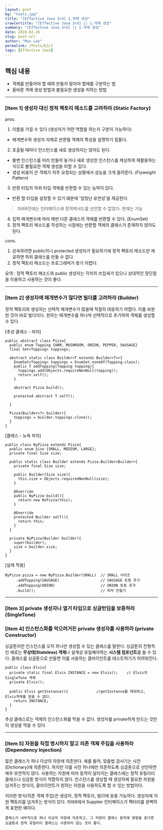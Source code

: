 ```yaml
---
layout: post
bg: "tools.jpg"
title: "[Effective Java 3rd] 1.객체 생성"
crawlertitle: "[Effective Java 3rd] || 1.객체 생성"
summary: "[Effective Java 3rd] || 1.객체 생성"
date: 2019-02-26
slug: post-url
author: "Max Lee"
permalink: /Posts/EJ/1
tags: [Effective Java]
---
```


## 핵심 내용
- 객체를 만들어야 할 때와 만들지 말아야 할때를 구분하는 법
- 올바른 객체 생성 방법과 불필요한 생성을 피하는 방법

---

### \[Item 1] 생성자 대신 정적 팩토리 메소드를 고려하라 (Static Factory)
pros.
  1. 이름을 가질 수 있다 (생성자가 어떤 역할을 하는지 구분이 가능하다)
   - 매개변수와 생성자 자체로 반환될 객체의 특성을 설명하기 힘들다.
  2. 호출될 때마다 인스턴스를 새로 생성하지는 않아도 된다.
   - 불변 인스턴스를 미리 만들어 놓거나 새로 생성한 인스턴스를 캐싱하여 재활용하는 식으로 불필요한 객체 생성을 피할 수 있다.
   - 생성 비용이 큰 객체가 자주 요청되는 상황에서 성능을 크게 올려준다. (Flyweight Pattern)
  3. 반환 타입의 하위 타입 객체를 반환할 수 있는 능력이 있다.
   - 반환 할 타입을 설정할 수 있기 떄문에 '엄청난 유연성'을 제공한다.

   > 자바8전에는 인터페이스에 정적메서드를 선언할 수 없었다. 현재는 가능
  4. 입력 매개변수에 따라 매번 다른 클래스의 객체를 반환할 수 있다. (EnumSet)
  5. 정적 팩토리 메소드를 작성하는 시점에는 반환할 객체의 클래스가 존재하지 않아도 된다.
  
cons.
  1. 상속하려면 public이나 protected 생성자가 필요하기에 정적 팩토리 메소드만 제공하면 하위 클래스를 만들 수 없다.
  2. 정적 팩토리 메소드는 프로그래머가 찾기 어렵다.
  
요약 : 정적 팩토리 메소드와 public 생성자는 각자의 쓰임새가 있으니 상대적인 장단점을 이용하고 사용하는 것이 좋다.

---
### \[Item 2] 생성자에 매개변수가 많다면 빌더를 고려하라 (Builder)

정적 팩토리와 생성자는 선택적 매개변수가 많을때 적절히 대응하기 어렵다.
이를 보완한 것이 바로 빌더이다. 원하는 매개변수를 하나씩 선택적으로 추가하여 객체를 생성할 수 있다.

\[추상 클래스 - 피자]
```
public abstract class Pizza{
  public enum Topping {HAM, MUSHROOM, ONION, PEPPER, SAUSAGE}
  final Set<Topping> toppings;
  
  abstract static class Builder<T extends Builder<T>>{
    EnumSet<Topping> toppings = EnumSet.noneOf(Topping.class);
    public T addTopping(Topping topping){
      toppings.add(Objects.requireNonNull(topping));
      return self();
    }
    
    abstract Pizza build();
    
    protected abstract T self();
  
  }
  
  Pizza(Builder<?> builder){
    toppings = builder.toppings.clone();
  }
}
```
\[클래스 - 뉴욕 피자]
```
public class NyPizza extends Pizza{
  public enum Size {SMALL, MEDIUM, LARGE};
  private final Size size;
  
  public static class Builder extends Pizza.Builder<Builder>{
    private final Size size;
    
    public Builder(Size size){
      this.size = Objects.requiredNonNull(size);
    }
    
    @Override
    public NyPizza build(){
      return new NzPizza(this);
    }
    
    @Override
    protected Builder self(){
      return this;
    }
  }
  
  private NyPizza(Builder builder){
    super(builder);
    size = builder.size;
  }
}
```
\[실제 적용]
```
NyPizza pizza = new NyPizza.Builder(SMALL)  // SMALL 사이즈
     .addTopping(SAUSAGE)                   // SAUSAGE 토핑 추가
     .addTopping(ONION)                     // ONION 토핑 추가
     .build();                              // 피자 만들기
```

---
### \[Item 3] private 생성자나 열거 타입으로 싱글턴임을 보증하라 (SingleTone)
### \[Item 4] 인스턴스화를 막으려거든 private 생성자를 사용하라 (private Constructor)
싱글톤이란 인스턴스를 오직 하나만 생성할 수 있는 클래스를 말한다.
싱글톤의 전형적인 예로는 **무상태(Stateless) 객체**나 설계상 유일해야하는 **시스템 컴포넌트**를 들 수 있다.
클래스를 싱글톤으로 만들면 이를 사용하는 클라이언트를 테스트하기가 어려워진다.

```
public class Elvis{
  private static final Elvis INSTANCE = new Elvis();    // Elvis의 SingleTone 객체
  private Elvis();
  
  public Elvis getInstance(){             //getInstance를 제외하고, Elvis객체를 얻을 수 없다.
    return INSTANCE;
  }
}
```
추상 클래스로는 객체의 인스턴스화를 막을 수 없다. 생성자를 private하게 만드는 것만이 생성을 막을 수 있다.

---
### \[Item 5] 자원을 직접 명시하지 말고 의존 객체 주입을 사용하라 (Dependency Injection)
많은 클래스가 하나 이상의 자원에 의존한다. 예를 들어, 맞춤법 검사기는 사전(Dictionary)에 의존한다. 하지만 이를 사전 하나에만 의존하도록 싱글톤으로 선언하면 매우 유연하지 않다. 사용하는 자원에 따라 동작이 달라지는 클래스에는 정적 유틸리티 클래스나 싱글톤 방식이 적합하지 않다.
인스턴스를 생성할 때 생성자에 필요한 자원을 넘겨주는 방식이, 클라이언트가 원하는 자원을 사용하도록 할 수 있는 방법이다.

이러한 방식(의존 객체 주입)은 생성자, 정적 팩토리, 빌더에 응용 가능하다.
생성자에 자원 팩토리를 넘겨주는 방식이 있다. 자바8에서 Supplier<T> 인터페이스가 팩터리를 완벽하게 표현한 예이다.
  
`클래스가 내부적으로 하나 이상의 자원에 의존하고, 그 자원이 클래스 동작에 영향을 준다면 싱글톤과 정적 유틸리티 클래스는 사용하지 않는 것이 좋다.`
